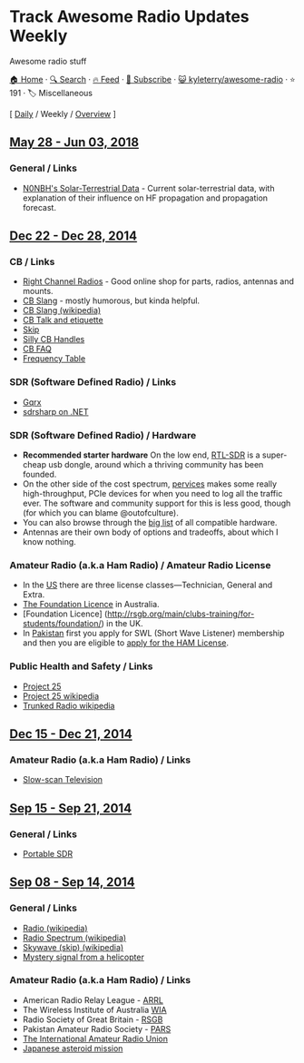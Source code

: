 # Track Awesome Radio Updates Weekly

Awesome radio stuff

[🏠 Home](/README.md) · [🔍 Search](https://www.trackawesomelist.com/search/) · [🔥 Feed](https://www.trackawesomelist.com/kyleterry/awesome-radio/week/rss.xml) · [📮 Subscribe](https://trackawesomelist.us17.list-manage.com/subscribe?u=d2f0117aa829c83a63ec63c2f&id=36a103854c) · [😺 kyleterry/awesome-radio](https://github.com/kyleterry/awesome-radio) · ⭐ 191 · 🏷️ Miscellaneous

[ [Daily](/content/kyleterry/awesome-radio/README.md) / Weekly / [Overview](/content/kyleterry/awesome-radio/readme/README.md) ]

## [May 28 - Jun 03, 2018](/content/2018/22/README.md)

### General / Links

*   [N0NBH's Solar-Terrestrial Data](http://www.hamqsl.com/solar2.html) - Current
    solar-terrestrial data, with explanation of their influence on HF propagation
    and propagation forecast.

## [Dec 22 - Dec 28, 2014](/content/2014/51/README.md)

### CB / Links

*   [Right Channel Radios](http://www.rightchannelradios.com/) - Good online shop
    for parts, radios, antennas and mounts.
*   [CB Slang](http://www.cbslang.com/) - mostly humorous, but kinda helpful.
*   [CB Slang (wikipedia)](http://en.wikipedia.org/wiki/List_of_CB_slang)
*   [CB Talk and etiquette](http://www.jeepforum.com/forum/f8/cb-radio-etiquette-jeep-trail-1169815/)
*   [Skip](http://cbradiomagazine.com/Articles/How%20to%20Shoot%20Skip.htm)
*   [Silly CB Handles](http://www.somethingawful.com/news/cb-handles/)
*   [CB FAQ](http://www.advancedspecialties.net/cb-radio-faq.htm)
*   [Frequency Table](http://www.radioreference.com/apps/db/?aid=7731)

### SDR (Software Defined Radio) / Links

*   [Gqrx](http://gqrx.dk/)
*   [sdrsharp on .NET](http://sdrsharp.com)

### SDR (Software Defined Radio) / Hardware

*   **Recommended starter hardware** On the low end,
    [RTL-SDR](http://sdr.osmocom.org/trac/wiki/rtl-sdr) is a super-cheap usb
    dongle, around which a thriving community has been founded.
*   On the other side of the cost spectrum, [pervices](http://www.pervices.com/)
    makes some really high-throughput, PCIe devices for when you need to log all
    the traffic ever. The software and community support for this is less good,
    though (for which you can blame @outofculture).
*   You can also browse through the [big
    list](https://gnuradio.org/redmine/projects/gnuradio/wiki/Hardware) of all
    compatible hardware.
*   Antennas are their own body of options and tradeoffs, about which I know
    nothing.

### Amateur Radio (a.k.a Ham Radio) / Amateur Radio License

*   In the [US](http://www.arrl.org/getting-licensed) there are three license
    classes—Technician, General and Extra.
*   [The Foundation Licence](http://www.wia.org.au/licenses/foundation/about/) in
    Australia.
*   \[Foundation Licence]
    (<http://rsgb.org/main/clubs-training/for-students/foundation/>) in the UK.
*   In
    [Pakistan](http://www.pakhams.com/index.php?option=com_content\&view=article\&id=75\&Itemid=92)
    first you apply for SWL (Short Wave Listener) membership and then you are
    eligible to [apply for the HAM
    License](http://www.pta.gov.pk/index.php?option=com_content\&view=article\&id=466%3Aamateur-wireless-license\&catid=138%3Aguidelines\&Itemid=349).

### Public Health and Safety / Links

*   [Project 25](http://www.project25.org/)
*   [Project 25 wikipedia](http://en.wikipedia.org/wiki/Project_25)
*   [Trunked Radio wikipedia](http://en.wikipedia.org/wiki/Trunked_radio_system)

## [Dec 15 - Dec 21, 2014](/content/2014/50/README.md)

### Amateur Radio (a.k.a Ham Radio) / Links

*   [Slow-scan Television](https://en.wikipedia.org/wiki/Slow-scan_television)

## [Sep 15 - Sep 21, 2014](/content/2014/37/README.md)

### General / Links

*   [Portable SDR](http://hackaday.io/project/1538-PortableSDR)

## [Sep 08 - Sep 14, 2014](/content/2014/36/README.md)

### General / Links

*   [Radio (wikipedia)](http://en.wikipedia.org/wiki/Radio)
*   [Radio Spectrum (wikipedia)](http://en.wikipedia.org/wiki/Radio_spectrum)
*   [Skywave (skip) (wikipedia)](http://en.wikipedia.org/wiki/Skywave)
*   [Mystery signal from a
    helicopter](http://www.windytan.com/2014/02/mystery-signal-from-helicopter.html)

### Amateur Radio (a.k.a Ham Radio) / Links

*   American Radio Relay League - [ARRL](http://www.arrl.org/)
*   The Wireless Institute of Australia [WIA](http://www.wia.org.au/)
*   Radio Society of Great Britain - [RSGB](http://rsgb.org/)
*   Pakistan Amateur Radio Society - [PARS](http://www.pakhams.com/)
*   [The International Amateur Radio Union](http://www.iaru.org/)
*   [Japanese asteroid mission](http://www.arrl.org/news/amateur-radio-transponder-will-accompany-japanese-asteroid-mission-into-deep-space)
